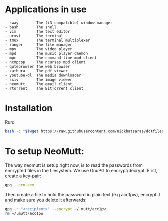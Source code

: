 # Applications in use
```
- sway        The (i3-compatible) window manager
- bash        The shell
- vim         The text editor
- urxvt       The terminal
- tmux        The terminal multiplexer
- ranger      The file manager
- mpv         The video player
- mpd         The music player daemon
- mpc         The command line mpd client
- ncmpcpp     The ncurses mpd client
- qutebrowser The web browser
- zathura     The pdf viewer
- youtube-dl  The media downloader
- sxiv        The image viewer
- neomutt     The email client
- rtorrent    The BitTorrent client
```

# Installation
Run:
```bash
bash -c "$(wget https://raw.githubusercontent.com/nickbatsaras/dotfiles/arch/setup.sh -O -)"
```

# To setup NeoMutt:
The way neomutt is setup right now, is to read the passwords from encrypted
files in the filesystem. We use GnuPG to encrypt/decrypt.
First, create a key-pair:
```bash
gpg --gen-key
```
Then create a file to hold the password in plain text (e.g acc1pw),
encrypt it and make sure you delete it afterwards:
```bash
gpg -r "<recipient>" --encrypt ~/.mutt/acc1pw
rm ~/.mutt/acc1pw
```
